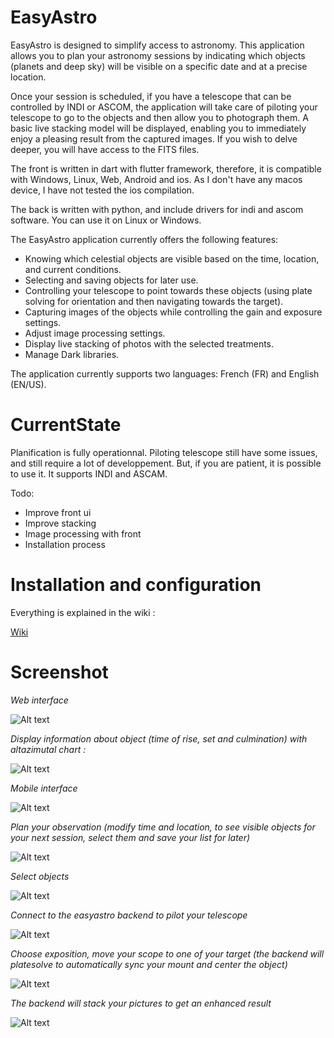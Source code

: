 
# EasyAstro
EasyAstro is designed to simplify access to astronomy. This application allows you to plan your astronomy sessions by indicating which objects (planets and deep sky) will be visible on a specific date and at a precise location.

Once your session is scheduled, if you have a telescope that can be controlled by INDI or ASCOM, the application will take care of piloting your telescope to go to the objects and then allow you to photograph them. A basic live stacking model will be displayed, enabling you to immediately enjoy a pleasing result from the captured images. If you wish to delve deeper, you will have access to the FITS files.

The front is written in dart with flutter framework, therefore, it is compatible with Windows, Linux, Web, Android and ios. As I don't have any macos device, I have not tested the ios compilation.

The back is written with python, and include drivers for indi and ascom software. You can use it on Linux or Windows. 

The EasyAstro application currently offers the following features:

-  Knowing which celestial objects are visible based on the time, location, and current conditions.
-  Selecting and saving objects for later use.
-  Controlling your telescope to point towards these objects (using plate solving for orientation and then navigating towards the target).
-  Capturing images of the objects while controlling the gain and exposure settings.
-  Adjust image processing settings.
-  Display live stacking of photos with the selected treatments.
-  Manage Dark libraries.

The application currently supports two languages: French (FR) and English (EN/US).

# CurrentState
Planification is fully operationnal. Piloting telescope still have some issues, and still require a lot of developpement. But, if you are patient, it is possible to use it.
It supports INDI and ASCAM.


Todo: 
- Improve front ui 
- Improve stacking
- Image processing with front
- Installation process

# Installation and configuration

Everything is explained in the wiki : 

[Wiki](https://github.com/air01a/EasyAstro/wiki)


# Screenshot

*Web interface* 

![Alt text](https://github.com/air01a/EasyAstro/blob/main/doc/web.png?raw=true "Web interface")

*Display information about object (time of rise, set and culmination) with altazimutal chart :* 

![Alt text](https://github.com/air01a/EasyAstro/blob/main/doc/web2.png?raw=true "Web interface")

*Mobile interface*

![Alt text](https://github.com/air01a/EasyAstro/blob/main/doc/android.png?raw=true "Plan your observation")

*Plan your observation (modify time and location, to see visible objects for your next session, select them and save your list for later)*

![Alt text](https://github.com/air01a/EasyAstro/blob/main/doc/selecthour.png?raw=true "Plan your observation")

*Select objects*

![Alt text](https://github.com/air01a/EasyAstro/blob/main/doc/list.png?raw=true "Plan your observation")

*Connect to the easyastro backend to pilot your telescope*

![Alt text](https://github.com/air01a/EasyAstro/blob/main/doc/server.png?raw=true "Pilot your telescope")

*Choose exposition, move your scope to one of your target (the backend will platesolve to automatically sync your mount and center the object)*

![Alt text](https://github.com/air01a/EasyAstro/blob/main/doc/telescop2.png?raw=true "Pilot your telescope")

*The backend will stack your pictures to get an enhanced result*

![Alt text](https://github.com/air01a/EasyAstro/blob/main/doc/m97_stacking.png?raw=true "Live Stacking")
